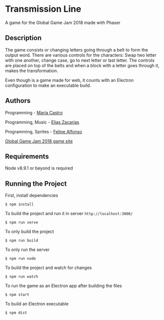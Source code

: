 # Transmission Line

A game for the Global Game Jam 2018 made with Phaser

## Description

The game consists or changing letters going through a belt to form the output word. There are various controls for the characters: Swap two letter with one another, change case, go to next letter or last letter. The controls are placed on top of the belts and when a block with a letter goes through it, makes the transformation.

Even though is a game made for web, it counts with an Electron configuration to make an executable build.

## Authors

Programming - [María Castro](https://github.com/BlackHarpy)

Programming, Music - [Elias Zacarías](https://github.com/battlecoder)

Programming, Sprites - [Felipe Alfonso](https://github.com/bitnenfer)

[Global Game Jam 2018 game site](https://globalgamejam.org/2018/games/transmission-line)

## Requirements

Node v8.9.1 or beyond is required

## Running the Project

First, install dependencies

`$ npm install` 

To build the project and run it in server `http://localhost:3000/`

`$ npm run serve` 

To only build the project

`$ npm run build` 

To only run the server

`$ npm run node` 

To build the project and watch for changes

`$ npm run watch` 

To run the game as an Electron app after building the files

`$ npm start` 

To build an Electron executable

`$ npm dist` 

